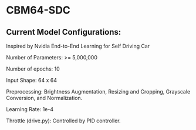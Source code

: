 # CBM64-SDC

## Current Model Configurations:
Inspired by Nvidia End-to-End Learning for Self Driving Car

Number of Parameters: >= 5,000,000

Number of epochs: 10

Input Shape: 64 x 64

Preprocessing: Brightness Augmentation, Resizing and Cropping, Grayscale Conversion, and Normalization.

Learning Rate: 1e-4

Throttle (drive.py): Controlled by PID controller.
